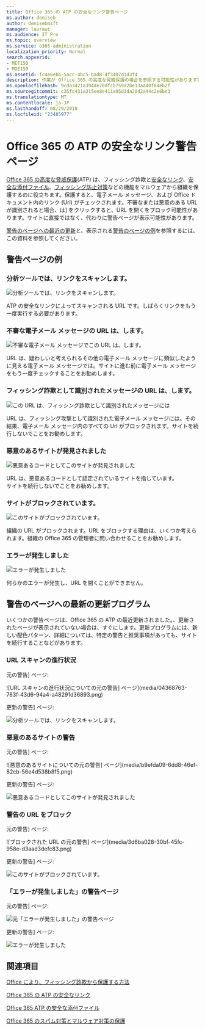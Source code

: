 ```yaml
---
title: Office 365 の ATP の安全なリンク警告ページ
ms.author: deniseb
author: denisebmsft
manager: laurawi
ms.audience: IT Pro
ms.topic: overview
ms.service: o365-administration
localization_priority: Normal
search.appverid:
- MET150
- MOE150
ms.assetid: fc4e6ebb-5acc-4bc5-bad8-4f3407d1d3f4
description: 作業が Office 365 の高度な脅威保護の場合を参照する可能性があります警告ページの概要を取得します。
ms.openlocfilehash: 9cda3421a394de70dfcb759a20e13aa40f84eb2f
ms.sourcegitcommit: c35fc431a315ee8e411a95d3da20d2a44c2e6be3
ms.translationtype: MT
ms.contentlocale: ja-JP
ms.lasthandoff: 08/29/2018
ms.locfileid: "23485977"
---
```

# <a name="office-365-atp-safe-links-warning-pages"></a>Office 365 の ATP の安全なリンク警告ページ

[Office 365 の高度な脅威保護](office-365-atp.md)(ATP) は、フィッシング詐欺と[安全なリンク](atp-safe-links.md)、[安全な添付ファイル](atp-safe-attachments.md)、[フィッシング防止対策](anti-phishing-protection.md)などの機能をマルウェアから組織を保護するのに役立ちます。保護すると、電子メール メッセージ、および Office ドキュメント内のリンク (Url) がチェックされます。不審なまたは悪意のある URL が識別されると場合、は] をクリックすると、URL を開くをブロック可能性があります。サイトに直接ではなく、代わりに警告ページが表示可能性があります。 
  
[警告のページへの最近の更新](atp-safe-links-warning-pages.md#updates)と、表示される[警告のページの例](atp-safe-links-warning-pages.md#examples)を参照するには、この資料を参照してください。
  
## <a name="examples-of-warning-pages"></a>警告ページの例

### <a name="atp-is-scanning-the-link"></a>分析ツールでは、リンクをスキャンします。

![分析ツールでは、リンクをスキャンします。](media/ee8dd5ed-6b91-4248-b054-12b719e8d0ed.png)

ATP の安全なリンクによってスキャンされる URL です。しばらくリンクをもう一度実行する必要があります。

### <a name="a-url-is-in-a-suspicious-email-message"></a>不審な電子メール メッセージの URL は、します。

![不審な電子メール メッセージでこの URL は、します。](media/33f57923-23e3-4b0f-838b-6ad589ba897b.png)

URL は、疑わしいと考えられるその他の電子メール メッセージに類似したように見える電子メール メッセージでは。サイトに進む前に電子メール メッセージをもう一度チェックすることをお勧めします。

### <a name="a-url-is-in-a-message-identified-as-a-phishing-attempt"></a>フィッシング詐欺として識別されたメッセージの URL は、します。

![この URL は、フィッシング詐欺として識別されたメッセージには](media/6e544a28-0604-4821-aba6-d5a57bb917e5.png)

URL は、フィッシング攻撃として識別された電子メール メッセージには。その結果、電子メール メッセージ内のすべての Url がブロックされます。サイトを続行しないでことをお勧めします。

### <a name="a-site-has-been-identified-as-malicious"></a>悪意のあるサイトが発見されました

![悪意あるコードとしてこのサイトが発見されました](media/058883c8-23f0-4672-9c1c-66b084796177.png)

URL は、悪意あるコードとして認定されているサイトを指しています。  <br/> サイトを続行しないでことをお勧めします。

### <a name="a-site-is-blocked"></a>サイトがブロックされています。

![このサイトがブロックされています。](media/6b4bda2d-a1e6-419e-8b10-588e83c3af3f.png)

組織の URL がブロックされます。URL をブロックする理由は、いくつか考えられます。組織の Office 365 の管理者に問い合わせることをお勧めします。

### <a name="an-error-has-occurred"></a>エラーが発生しました

![エラーが発生しました](media/2f7465a4-1cf4-4c1c-b7d4-3c07e4b795b4.png)

何らかのエラーが発生し、URL を開くことができません。

   
## <a name="recent-updates-to-warning-pages"></a>警告のページへの最新の更新プログラム

いくつかの警告ページは、Office 365 の ATP の最近更新されました。、更新されたページが表示されていない場合は、すぐにします。更新プログラムには、新しい配色パターン、詳細については、特定の警告と推奨事項があっても、サイトを続行することなどがあります。

### <a name="url-scan-in-progress"></a>URL スキャンの進行状況

元の警告] ページ:

![URL スキャンの進行状況についての元の警告] ページ](media/04368763-763f-43d6-94a4-a48291d36893.png)

更新の警告] ページ:

![分析ツールでは、リンクをスキャンします。](media/ee8dd5ed-6b91-4248-b054-12b719e8d0ed.png)

### <a name="malicious-site-warning"></a>悪意のあるサイトの警告

元の警告] ページ:

![悪意のあるサイトについての元の警告] ページ](media/b9efda09-6dd8-46ef-82cb-56e4d538b8f5.png)

更新の警告] ページ:

![悪意あるコードとしてこのサイトが発見されました](media/058883c8-23f0-4672-9c1c-66b084796177.png)

### <a name="blocked-url-warning"></a>警告の URL をブロック

元の警告] ページ:

![ブロックされた URL の元の警告] ページ](media/3d6ba028-30bf-45fc-958e-d3aad3defc83.png)

更新の警告] ページ:

![このサイトがブロックされています。](media/6b4bda2d-a1e6-419e-8b10-588e83c3af3f.png)

### <a name="error-occurred-warning-page"></a>「エラーが発生しました」の警告ページ

元の警告] ページ:

![元「エラーが発生しました」の警告ページ](media/9aaa4383-2f23-48be-bdaa-8efbcb2acc70.png)

更新の警告] ページ:

![エラーが発生しました](media/2f7465a4-1cf4-4c1c-b7d4-3c07e4b795b4.png)
  
   
## <a name="related-topics"></a>関連項目

[Office により、フィッシング詐欺から保護する方法](https://support.office.com/article/be0de46a-29cd-4c59-aaaf-136cf177d593)
  
[Office 365 の ATP の安全なリンク](atp-safe-links.md)
  
[Office 365 ATP の安全な添付ファイル](atp-safe-attachments.md)
  
[Office 365 のスパム対策とマルウェア対策の保護](anti-spam-and-anti-malware-protection.md)
  


